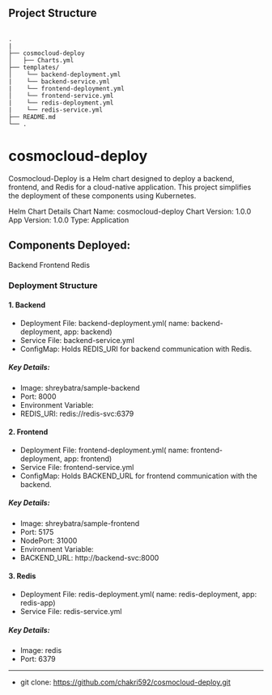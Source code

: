 ## Project Structure
```

.
|  
├── cosmocloud-deploy
│   ├── Charts.yml      
├── templates/
│    └── backend-deployment.yml
|    └── backend-service.yml
|    └── frontend-deployment.yml
│    └── frontend-service.yml
|    └── redis-deployment.yml
|    └── redis-service.yml
├── README.md
└── .

```

# cosmocloud-deploy
Cosmocloud-Deploy is a Helm chart designed to deploy a backend, frontend, and Redis for a cloud-native application. This project simplifies the deployment of these components using Kubernetes.

Helm Chart Details
Chart Name: cosmocloud-deploy
Chart Version: 1.0.0
App Version: 1.0.0
Type: Application
## Components Deployed:
Backend
Frontend
Redis
### Deployment Structure
#### 1. Backend
- Deployment File: backend-deployment.yml( name: backend-deployment, app: backend)
- Service File: backend-service.yml
- ConfigMap: Holds REDIS_URI for backend communication with Redis.
##### Key Details:

- Image: shreybatra/sample-backend
- Port: 8000
- Environment Variable:
- REDIS_URI: redis://redis-svc:6379
#### 2. Frontend
- Deployment File: frontend-deployment.yml( name: frontend-deployment, app: frontend)
- Service File: frontend-service.yml
- ConfigMap: Holds BACKEND_URL for frontend communication with the backend.
##### Key Details:

- Image: shreybatra/sample-frontend
- Port: 5175
- NodePort: 31000
- Environment Variable:
- BACKEND_URL: http://backend-svc:8000
#### 3. Redis
- Deployment File: redis-deployment.yml( name: redis-deployment, app: redis-app)
- Service File: redis-service.yml
##### Key Details:

- Image: redis
- Port: 6379
- ---------------------------------------
- git clone: https://github.com/chakri592/cosmocloud-deploy.git

